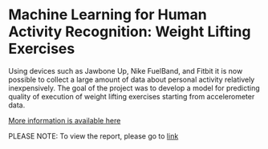 # Machine Learning for Human Activity Recognition: Weight Lifting Exercises

Using devices such as Jawbone Up, Nike FuelBand, and Fitbit it is now possible to collect a large amount of data about personal activity relatively inexpensively. 
The goal of the project was to develop a model for predicting quality of execution of weight lifting exercises starting from accelerometer data.
 
[More information is available here](http://groupware.les.inf.puc-rio.br/har)

PLEASE NOTE: To view the report, please go to [link](http://slava-kohut.github.io/R-Coursera-Practical-Machine-Learning-Project)
